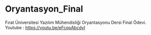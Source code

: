 # Oryantasyon_Final
Fırat Üniversitesi Yazılım Mühendisliği Oryantasyonu Dersi Final Ödevi.
Youtube : https://youtu.be/eFcqsAbcdyI
